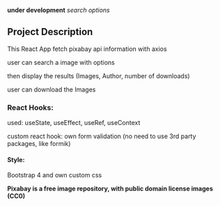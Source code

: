 **under development**
 *search options*
## Project Description

This React App fetch pixabay api information with axios

user can search a image with options

then display the results (Images, Author, number of downloads)

user can download the Images

### React Hooks:

used: useState, useEffect, useRef, useContext

custom react hook: own form validation (no need to use 3rd party packages, like formik) 

#### Style:
Bootstrap 4 and own custom css 


**Pixabay is a free image repository, with public domain license images (CC0)**
